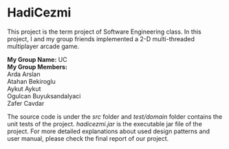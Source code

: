 # HadiCezmi
This project is the term project of Software Engineering class. In this project, I and my group friends implemented a 2-D multi-threaded multiplayer arcade game.<br/>

**My Group Name:** UC<br/>
**My Group Members:** <br/>
Arda Arslan<br/>
Atahan Bekiroglu<br/>
Aykut Aykut<br/>
Ogulcan Buyuksandalyaci<br/>
Zafer Cavdar<br/>

The source code is under the *src* folder and *test/domain* folder contains the unit tests of the project. *hadicezmi.jar* is the executable jar file of the project. For more detailed explanations about used design patterns and user manual, please check the final report of our project.
